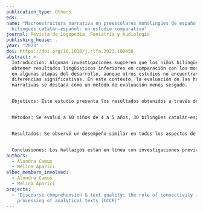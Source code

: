 ```yaml
---
publication_type: Others
eds: .
name: "Macroestructura narrativa en preescolares monolingües de español y
  bilingües catalán-español: un estudio comparativo"
journal: Revista de Logopedia, Foniatría y Audiología
publishing_house: .
year: "2023"
doi: https://doi.org/10.1016/j.rlfa.2023.100450
abstract: >-
  Introducción: Algunas investigaciones sugieren que los niños bilingües pueden
  obtener resultados lingüísticos inferiores en comparación con los monolingües
  en algunas etapas del desarrollo, aunque otros estudios no encuentran
  diferencias significativas. En este contexto, la evaluación de las habilidades
  narrativas se destaca como un método de evaluación menos sesgado.


  Objetivos: Este estudio presenta los resultados obtenidos a través de la aplicación del instrumento de evaluación narrativa MAIN (Multilingual Assessment Instrument for Narratives) en preescolares monolingües (español) y bilingües (catalán-español). El objetivo principal fue comparar el desempeño en términos de macroestructura narrativa.


  Métodos: Se evaluó a 60 niños de 4 a 5 años, 30 bilingües catalán-español (M=64 meses) y 30 monolingües de español (M=62 meses), utilizando las historias “Gato” y “Perro” del MAIN en modalidad recontado. Se analizó la macroestructura narrativa, incluyendo la estructura narrativa, la complejidad estructural, los términos de estado interno y la comprensión. Además de comparar el rendimiento en estos aspectos entre monolingües y bilingües, se comparó entre las dos lenguas de los niños bilingües.


  Resultados: Se observó un desempeño similar en todos los aspectos de la macroestructura narrativa para ambos grupos. No obstante, al analizar el rendimiento en las dos lenguas de los niños bilingües, se encontró una diferencia estadísticamente significativa en comprensión, donde el desempeño es mejor en español que en catalán.


  Conclusiones: Los hallazgos están en línea con investigaciones previas que han utilizado el MAIN en diferentes lenguas, y han encontrado que no se observa una influencia significativa de la condición lingüística (monolingüismo o bilingüismo) en el desempeño a nivel macroestructural. Por otra parte, el grupo bilingüe parece tener una comprensión narrativa más sólida en español en comparación con su comprensión en catalán. No obstante, es esencial considerar el contexto específico de los niños bilingües al evaluar sus habilidades narrativas, ya que los resultados no siempre son generalizables a todas las poblaciones bilingües.
authors:
  - Alondra Camus
  - Melina Aparici
elbec_members_involved:
  - Alondra Camus
  - Melina Aparici
projects:
  - "Discourse comprehension & text quality: the role of connectivity in the
    processing of analytical texts (CCCP)"
---
```

